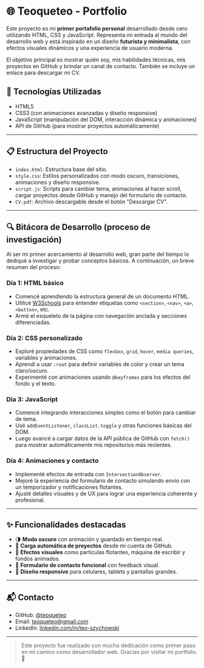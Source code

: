 # 🌐 Teoqueteo - Portfolio

Este proyecto es mi **primer portafolio personal** desarrollado desde cero utilizando HTML, CSS y JavaScript. Representa mi entrada al mundo del desarrollo web y está inspirado en un diseño **futurista y minimalista**, con efectos visuales dinámicos y una experiencia de usuario moderna. 

El objetivo principal es mostrar quién soy, mis habilidades técnicas, mis proyectos en GitHub y brindar un canal de contacto. También se incluye un enlace para descargar mi CV.

## 🧰 Tecnologías Utilizadas

- HTML5
- CSS3 (con animaciones avanzadas y diseño responsive)
- JavaScript (manipulación del DOM, interacción dinámica y animaciones)
- API de GitHub (para mostrar proyectos automáticamente)

---

## 📋 Estructura del Proyecto

- `index.html`: Estructura base del sitio.
- `style.css`: Estilos personalizados con modo oscuro, transiciones, animaciones y diseño responsive.
- `script.js`: Scripts para cambiar tema, animaciones al hacer scroll, cargar proyectos desde GitHub y manejo del formulario de contacto.
- `CV.pdf`: Archivo descargable desde el botón "Descargar CV".

---

## 🔍 Bitácora de Desarrollo (proceso de investigación)

Al ser mi primer acercamiento al desarrollo web, gran parte del tiempo lo dediqué a investigar y probar conceptos básicos. A continuación, un breve resumen del proceso:

### Día 1: HTML básico
- Comencé aprendiendo la estructura general de un documento HTML.
- Utilicé [W3Schools](https://www.w3schools.com/html/) para entender etiquetas como `<section>`, `<nav>`, `<a>`, `<button>`, etc.
- Armé el esqueleto de la página con navegación anclada y secciones diferenciadas.

### Día 2: CSS personalizado
- Exploré propiedades de CSS como `flexbox`, `grid`, `hover`, `media queries`, variables y animaciones.
- Aprendí a usar `:root` para definir variables de color y crear un tema claro/oscuro.
- Experimenté con animaciones usando `@keyframes` para los efectos del fondo y el texto.

### Día 3: JavaScript
- Comencé integrando interacciones simples como el botón para cambiar de tema.
- Usé `addEventListener`, `classList.toggle` y otras funciones básicas del DOM.
- Luego avancé a cargar datos de la API pública de GitHub con `fetch()` para mostrar automáticamente mis repositorios más recientes.

### Día 4: Animaciones y contacto
- Implementé efectos de entrada con `IntersectionObserver`.
- Mejoré la experiencia del formulario de contacto simulando envío con un temporizador y notificaciones flotantes.
- Ajusté detalles visuales y de UX para lograr una experiencia coherente y profesional.

---

## ✨ Funcionalidades destacadas

- 🌗 **Modo oscuro** con animación y guardado en tiempo real.
- 🔄 **Carga automática de proyectos** desde mi cuenta de GitHub.
- 🎇 **Efectos visuales** como partículas flotantes, máquina de escribir y fondos animados.
- 📧 **Formulario de contacto funcional** con feedback visual.
- 🎨 **Diseño responsive** para celulares, tablets y pantallas grandes.

---

## 📬 Contacto

- GitHub: [@teoqueteo](https://github.com/teoqueteo)
- Email: [teoqueteo@gmail.com](mailto:teoqueteo@gmail.com)
- LinkedIn: [linkedin.com/in/teo-szychowski](https://linkedin.com/in/teo-szychowski)

---

> Este proyecto fue realizado con mucha dedicación como primer paso en mi camino como desarrollador web. Gracias por visitar mi portfolio. 🚀
